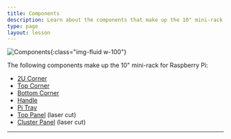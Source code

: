 ```yaml
---
title: Components
description: Learn about the components that make up the 10" mini-rack for Raspberry Pi
type: page
layout: lesson
---
```


![Components](/learn/mini_rack/assets/components.jpg){:class="img-fluid w-100"}

The following components make up the 10" mini-rack for Raspberry Pi:

- [2U Corner](02_2u_design)
- [Top Corner](04_top)
- [Bottom Corner](03_bottom)
- [Handle](05_handle)
- [Pi Tray](07_pi_tray)
- [Top Panel](08_top_panel) (laser cut)
- [Cluster Panel](06_panel) (laser cut)

---
